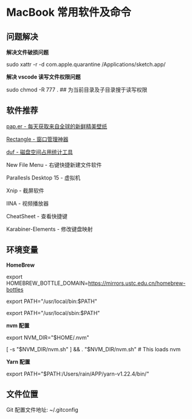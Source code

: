 # MacBook 常用软件及命令

## 问题解决

**解决文件破损问题**

sudo xattr -r -d com.apple.quarantine /Applications/sketch.app/

**解决 vscode 读写文件权限问题**

sudo chmod -R 777 . ## 为当前目录及子目录搜于读写权限

## 软件推荐

[pap.er - 每天获取来自全球的新鲜精美壁纸](https://paper.meiyuan.in/)

[Rectangle - 窗口管理神器](https://github.com/rxhanson/Rectangle)

[duf - 磁盘空间占用统计工具](https://github.com/muesli/duf)

New File Menu - 右键快捷新建文件软件

Parallesls Desktop 15 - 虚拟机

Xnip - 截屏软件

IINA - 视频播放器

CheatSheet - 查看快捷键

Karabiner-Elements - 修改键盘映射

## 环境变量

**HomeBrew**

export HOMEBREW_BOTTLE_DOMAIN=https://mirrors.ustc.edu.cn/homebrew-bottles

export PATH="/usr/local/bin:$PATH"

export PATH="/usr/local/sbin:$PATH"

**nvm 配置**

export NVM_DIR="$HOME/.nvm"

[ -s "$NVM_DIR/nvm.sh" ] && . "$NVM_DIR/nvm.sh" # This loads nvm

**Yarn 配置**

export PATH="$PATH:/Users/rain/APP/yarn-v1.22.4/bin/"

## 文件位置

Git 配置文件地址: ~/.gitconfig
